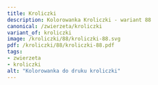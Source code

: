 ```yaml
---
title: Kroliczki
description: Kolorowanka Kroliczki - wariant 88
canonical: /zwierzeta/kroliczki
variant_of: kroliczki
image: /kroliczki/88/kroliczki-88.svg
pdf: /kroliczki/88/kroliczki-88.pdf
tags:
- zwierzeta
- kroliczki
alt: "Kolorowanka do druku kroliczki"
---
```

